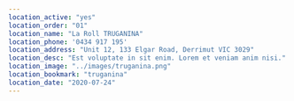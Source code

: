 ```yaml
---
location_active: "yes"
location_order: "01"
location_name: "La Roll TRUGANINA"
location_phone: '0434 917 195'
location_address: "Unit 12, 133 Elgar Road, Derrimut VIC 3029"
location_desc: "Est voluptate in sit enim. Lorem et veniam anim nisi."
location_image: "../images/truganina.png"
location_bookmark: "truganina"
location_date: "2020-07-24"
---
```

